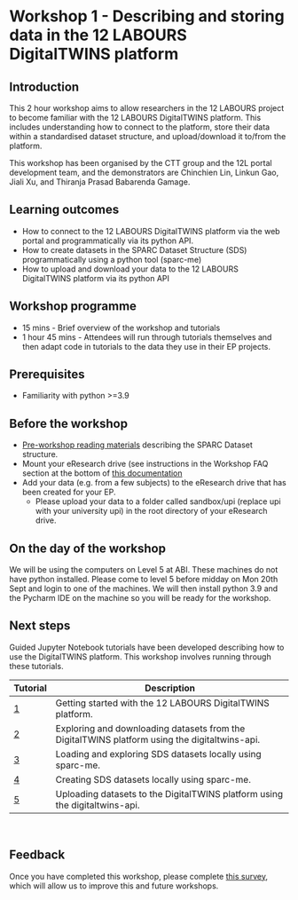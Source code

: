 # Workshop 1 - Describing and storing data in the 12 LABOURS DigitalTWINS platform

## Introduction
This 2 hour workshop aims to allow researchers in the 12 LABOURS project to become familiar with the 12 LABOURS DigitalTWINS platform. This includes understanding how to connect to the platform, store their data within a standardised dataset structure, and upload/download it to/from the platform.

This workshop has been organised by the CTT group and the 12L portal development team, and the demonstrators are Chinchien Lin, Linkun Gao, Jiali Xu, and Thiranja Prasad Babarenda Gamage.

## Learning outcomes
- How to connect to the 12 LABOURS DigitalTWINS platform via the web portal and programmatically via its python API. 
- How to create datasets in the SPARC Dataset Structure (SDS) programmatically using a python tool (sparc-me)
- How to upload and download your data to the 12 LABOURS DigitalTWINS platform via its python API

## Workshop programme
- 15 mins - Brief overview of the workshop and tutorials
- 1 hour 45 mins - Attendees will run through tutorials themselves and then adapt code in tutorials to the data they use in their EP projects.

## Prerequisites
- Familiarity with python >=3.9

## Before the workshop
- [Pre-workshop reading materials](https://docs.google.com/file/d/1zZ3-C17lPIgtRp6bnkSwvKacaTA66GVR/edit?usp=docslist_api&filetype=mspresentation) describing the SPARC Dataset structure.
- Mount your eResearch drive (see instructions in the Workshop FAQ section at the bottom of [this documentation](https://docs.google.com/document/d/10dQ0Cyq0NQ1JlxPYCVtGCIY2umZrYzhAltsyRd9QhgY/edit#heading=h.9htm244gnzv0) 
- Add your data (e.g. from a few subjects) to the eResearch drive that has been created for your EP. 
  - Please upload your data to a folder called sandbox/upi (replace upi with your university upi) in the root directory of your eResearch drive.

## On the day of the workshop
We will be using the computers on Level 5 at ABI. These machines do not have python installed. Please come to level 5 before midday on Mon 20th Sept and login to one of the machines. We will then install python 3.9 and the Pycharm IDE on the machine so you will be ready for the workshop.

## Next steps

Guided Jupyter Notebook tutorials have been developed describing how to use the DigitalTWINS platform. This workshop involves running through these tutorials.

<table>
<thead>
  <tr>
    <th> Tutorial</th>
    <th> Description</th>
  </tr>
</thead>
<tbody>
  <tr>
    <td><a href="https://github.com/ABI-CTT-Group/digitaltwins-api/blob/main/tutorials/tutorial_1_getting_started.md">
    1
    </a></td>
    <td> Getting started with the 12 LABOURS DigitalTWINS platform.</td>
  </tr>
  <tr>
    <td><a href="https://github.com/ABI-CTT-Group/digitaltwins-api/blob/main/tutorials/tutorial_2_exploring_and_downloading_platform_datasets.ipynb">
    2
    </a></td>
    <td> Exploring and downloading datasets from the DigitalTWINS platform using the digitaltwins-api.</td>
  </tr>
  <tr>
    <td><a href="https://github.com/ABI-CTT-Group/digitaltwins-api/blob/main/tutorials/tutorial_3_loading_and_exploring_sds_datasets.ipynb">
    3
    </a></td>
    <td> Loading and exploring SDS datasets locally using sparc-me.</td>
  </tr>
  <tr>
    <td><a href="https://github.com/ABI-CTT-Group/digitaltwins-api/blob/main/tutorials/tutorial_4_creating_sds_datasets.ipynb">
    4
    </a></td>
    <td> Creating SDS datasets locally using sparc-me.</td>
  </tr> 
  <tr>
    <td><a href="https://github.com/ABI-CTT-Group/digitaltwins-api/blob/main/tutorials/tutorial_5_uploading_datasets.ipynb">
    5
    </a></td>
    <td> Uploading datasets to the DigitalTWINS platform using the digitaltwins-api.</td>
  </tr>
  
</tbody>
</table>
<p align="center">
</p>
<br/>

## Feedback
Once you have completed this workshop, please complete [this survey](https://docs.google.com/forms/d/10n2ZLDXxQl6I-f-i0kfJb8DOQrmDehSFeRHGqWiuYzQ/edit), which will allow us to improve this and future workshops.
